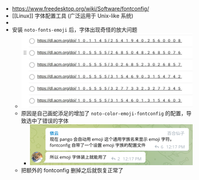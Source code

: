 - https://www.freedesktop.org/wiki/Software/fontconfig/
- [[Linux]] 字体配置工具 (广泛运用于 Unix-like 系统)
-
- 安装 `noto-fonts-emoji` 后，字体出现奇怪的放大问题
	- ![image.png](../assets/image_1643084341283_0.png)
	- 原因是自己画蛇添足的增加了 `noto-color-emoji-fontconfig` 的配置，导致选中了错误的字体
		- ![image.png](../assets/image_1643084430646_0.png)
	- 把额外的 fontconfig 删掉之后就恢复正常了
